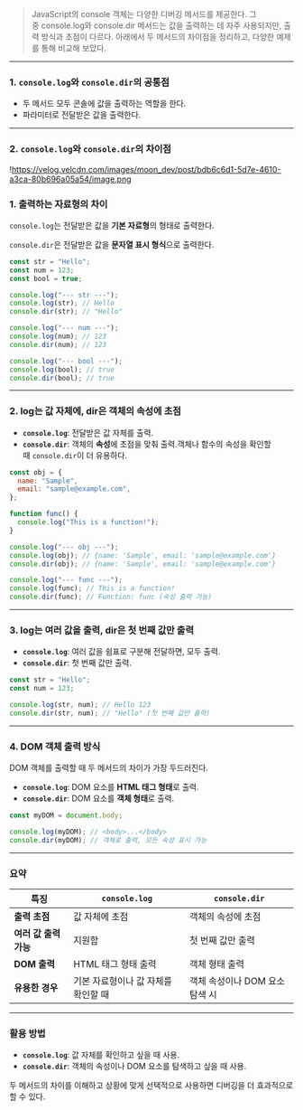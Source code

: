 > JavaScript의 console 객체는 다양한 디버깅 메서드를 제공한다. 그중 console.log와 console.dir 메서드는 값을 출력하는 데 자주 사용되지만, 출력 방식과 초점이 다르다. 아래에서 두 메서드의 차이점을 정리하고, 다양한 예제를 통해 비교해 보았다.

---

### 1. `console.log`와 `console.dir`의 공통점

- 두 메서드 모두 콘솔에 값을 출력하는 역할을 한다.
- 파라미터로 전달받은 값을 출력한다.

---

### 2. `console.log`와 `console.dir`의 차이점

!https://velog.velcdn.com/images/moon_dev/post/bdb6c6d1-5d7e-4610-a3ca-80b696a05a54/image.png

### **1. 출력하는 자료형의 차이**

`console.log`는 전달받은 값을 **기본 자료형**의 형태로 출력한다.

`console.dir`은 전달받은 값을 **문자열 표시 형식**으로 출력한다.

```jsx
const str = "Hello";
const num = 123;
const bool = true;

console.log("--- str ---");
console.log(str); // Hello
console.dir(str); // "Hello"

console.log("--- num ---");
console.log(num); // 123
console.dir(num); // 123

console.log("--- bool ---");
console.log(bool); // true
console.dir(bool); // true
```

---

### **2. log는 값 자체에, dir은 객체의 속성에 초점**

- **`console.log`**: 전달받은 값 자체를 출력.
- **`console.dir`**: 객체의 **속성**에 초점을 맞춰 출력.객체나 함수의 속성을 확인할 때 `console.dir`이 더 유용하다.

```jsx
const obj = {
  name: "Sample",
  email: "sample@example.com",
};

function func() {
  console.log("This is a function!");
}

console.log("--- obj ---");
console.log(obj); // {name: 'Sample', email: 'sample@example.com'}
console.dir(obj); // {name: 'Sample', email: 'sample@example.com'}

console.log("--- func ---");
console.log(func); // This is a function!
console.dir(func); // Function: func (속성 출력 가능)
```

---

### **3. log는 여러 값을 출력, dir은 첫 번째 값만 출력**

- **`console.log`**: 여러 값을 쉼표로 구분해 전달하면, 모두 출력.
- **`console.dir`**: 첫 번째 값만 출력.

```jsx
const str = "Hello";
const num = 123;

console.log(str, num); // Hello 123
console.dir(str, num); // "Hello" (첫 번째 값만 출력)
```

---

### **4. DOM 객체 출력 방식**

DOM 객체를 출력할 때 두 메서드의 차이가 가장 두드러진다.

- **`console.log`**: DOM 요소를 **HTML 태그 형태**로 출력.
- **`console.dir`**: DOM 요소를 **객체 형태**로 출력.

```jsx
const myDOM = document.body;

console.log(myDOM); // <body>...</body>
console.dir(myDOM); // 객체로 출력, 모든 속성 표시 가능
```

---

### 요약

| **특징**              | **`console.log`**                   | **`console.dir`**              |
| --------------------- | ----------------------------------- | ------------------------------ |
| **출력 초점**         | 값 자체에 초점                      | 객체의 속성에 초점             |
| **여러 값 출력 가능** | 지원함                              | 첫 번째 값만 출력              |
| **DOM 출력**          | HTML 태그 형태 출력                 | 객체 형태 출력                 |
| **유용한 경우**       | 기본 자료형이나 값 자체를 확인할 때 | 객체 속성이나 DOM 요소 탐색 시 |

---

### 활용 방법

- **`console.log`**: 값 자체를 확인하고 싶을 때 사용.
- **`console.dir`**: 객체의 속성이나 DOM 요소를 탐색하고 싶을 때 사용.

두 메서드의 차이를 이해하고 상황에 맞게 선택적으로 사용하면 디버깅을 더 효과적으로 할 수 있다.
